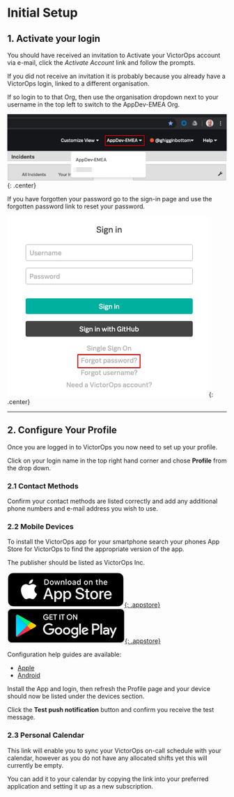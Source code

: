 # Initial Setup

## 1. Activate your login

You should have received an invitation to Activate your VictorOps account via e-mail, click the _Activate Account_ link and follow the prompts.

If you did not receive an invitation it is probably because you already have a VictorOps login, linked to a different organisation.

If so login to to that Org, then use the organisation dropdown next to your username in the top left to switch to the AppDev-EMEA Org.

![Switch Org](../../images/victorops/switch-org.png){: .center}

If you have forgotten your password go to the sign-in page and use the forgotten password link to reset your password.

![Reset Pwd](../../images/victorops/reset-password.png){: .center}

---

## 2. Configure Your Profile

Once you are logged in to VictorOps you now need to set up your profile.

Click on your login name in the top right hand corner and chose **Profile** from the drop down.

### 2.1 Contact Methods

Confirm your contact methods are listed correctly and add any additional phone numbers and e-mail address you wish to use.

### 2.2 Mobile Devices

To install the VictorOps app for your smartphone search your phones App Store for VictorOps to find the appropriate version of the app.

The publisher should be listed as VictorOps Inc.

[![iPhone](../../images/victorops/app-store.svg){: .appstore}](ttps://apps.apple.com/us/app/victorops/id696974262) [![Android](../../images/victorops/play-store.svg){: .appstore}](https://play.google.com/store/apps/details?id=com.victorops.androidclient&hl=en)

Configuration help guides are available:

* [Apple](https://help.victorops.com/knowledge-base/ios-application/)
* [Android](https://help.victorops.com/knowledge-base/android-devices-victorops/)

Install the App and login, then refresh the Profile page and your device should now be listed under the devices section.

Click the **Test push notification** button and confirm you receive the test message.

### 2.3 Personal Calendar

This link will enable you to sync your VictorOps on-call schedule with your calendar, however as you do not have any allocated shifts yet this will currently be empty.

You can add it to your calendar by copying the link into your preferred application and setting it up as a new subscription.
